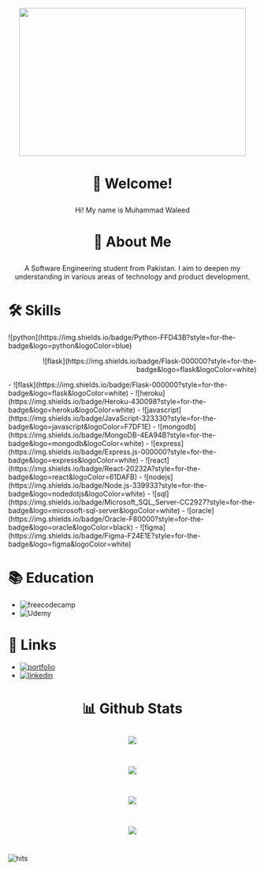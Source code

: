 

<p align="center">
  <img width="460" height="300" src="https://images-wixmp-ed30a86b8c4ca887773594c2.wixmp.com/f/afbefb6e-a4d3-447e-bf7a-10d0fe1b8087/db9v2sl-526fde26-8c2d-4aa7-bb4f-67b22b13865c.gif?token=eyJ0eXAiOiJKV1QiLCJhbGciOiJIUzI1NiJ9.eyJzdWIiOiJ1cm46YXBwOjdlMGQxODg5ODIyNjQzNzNhNWYwZDQxNWVhMGQyNmUwIiwiaXNzIjoidXJuOmFwcDo3ZTBkMTg4OTgyMjY0MzczYTVmMGQ0MTVlYTBkMjZlMCIsIm9iaiI6W1t7InBhdGgiOiJcL2ZcL2FmYmVmYjZlLWE0ZDMtNDQ3ZS1iZjdhLTEwZDBmZTFiODA4N1wvZGI5djJzbC01MjZmZGUyNi04YzJkLTRhYTctYmI0Zi02N2IyMmIxMzg2NWMuZ2lmIn1dXSwiYXVkIjpbInVybjpzZXJ2aWNlOmZpbGUuZG93bmxvYWQiXX0.6M9JCFMFkWZYk5vTNzse-eCBMd-RY8RB0BN8dVyNQFQ">
</p>

# <p align="center">👋 Welcome! </p>

<p align="center">Hi! My name is Muhammad Waleed</p>

# <p align="center">🚀 About Me </p>

<p align="center">A Software Engineering student from Pakistan. I aim to deepen my understanding in various areas of technology and product development.</p>



# 🛠 Skills

<p align="left">![python](https://img.shields.io/badge/Python-FFD43B?style=for-the-badge&logo=python&logoColor=blue) </p>
<p align="right">![flask](https://img.shields.io/badge/Flask-000000?style=for-the-badge&logo=flask&logoColor=white)  </p>
- ![flask](https://img.shields.io/badge/Flask-000000?style=for-the-badge&logo=flask&logoColor=white) 
- ![heroku](https://img.shields.io/badge/Heroku-430098?style=for-the-badge&logo=heroku&logoColor=white) 
- ![javascript](https://img.shields.io/badge/JavaScript-323330?style=for-the-badge&logo=javascript&logoColor=F7DF1E) 
- ![mongodb](https://img.shields.io/badge/MongoDB-4EA94B?style=for-the-badge&logo=mongodb&logoColor=white) 
- ![express](https://img.shields.io/badge/Express.js-000000?style=for-the-badge&logo=express&logoColor=white) 
- ![react](https://img.shields.io/badge/React-20232A?style=for-the-badge&logo=react&logoColor=61DAFB) 
- ![nodejs](https://img.shields.io/badge/Node.js-339933?style=for-the-badge&logo=nodedotjs&logoColor=white) 
- ![sql](https://img.shields.io/badge/Microsoft_SQL_Server-CC2927?style=for-the-badge&logo=microsoft-sql-server&logoColor=white) 
- ![oracle](https://img.shields.io/badge/Oracle-F80000?style=for-the-badge&logo=oracle&logoColor=black) 
- ![figma](https://img.shields.io/badge/Figma-F24E1E?style=for-the-badge&logo=figma&logoColor=white) 

# 📚 Education

- ![freecodecamp](https://img.shields.io/badge/freecodecamp-27273D?style=for-the-badge&logo=freecodecamp&logoColor=white) 
- ![Udemy](https://img.shields.io/badge/Udemy-EC5252?style=for-the-badge&logo=Udemy&logoColor=white) 


# 🔗 Links
- [![portfolio](https://img.shields.io/badge/my_portfolio-000?style=for-the-badge&logo=ko-fi&logoColor=white)](https://blurryface92.github.io/web/)
- [![linkedin](https://img.shields.io/badge/linkedin-0A66C2?style=for-the-badge&logo=linkedin&logoColor=white)](https://www.linkedin.com/in/mwfarrukh/)


#  <p align="center">📊 Github Stats</p>

<p align="center"><img align="center" src="https://github-readme-stats.vercel.app/api?username=blurryface92&theme=dark"></p> </br>
<p align="center"><img align="center" src="https://github-readme-streak-stats.herokuapp.com/?user=blurryface92&theme=dark"></p> </br>
<p align="center"><img align="center" src="https://github-readme-stats.vercel.app/api/top-langs/?username=blurryface92&theme=dark"></p>  </br>
<p align="center"><img align="center" src="https://github-profile-summary-cards.vercel.app/api/cards/profile-details?username=blurryface92&theme=monokai"></p>


#


![hits](https://hits.seeyoufarm.com/api/count/incr/badge.svg?url=https%3A%2F%2Fgithub.com%2Fblurryface921212%2Fhit-counter)

